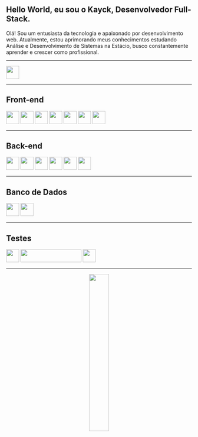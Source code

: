 ## Hello World, eu sou o Kayck, Desenvolvedor Full-Stack.

<div>
Olá! Sou um entusiasta da tecnologia e apaixonado por desenvolvimento web. Atualmente, estou aprimorando meus conhecimentos estudando Análise e Desenvolvimento de Sistemas na Estácio, busco constantemente aprender e crescer como profissional.
</div>
<hr>
<div>
<a href="https://www.linkedin.com/in/kayck-hirt/" target="_blank"><img src="https://img.shields.io/badge/-LinkedIn-%230077B5?style=for-the-badge&logo=linkedin&logoColor=white" target="_blank" height=35px></a>
<hr>
  <h2>Front-end</h2>
<img src="https://img.shields.io/badge/Angular-DD0031?style=for-the-badge&logo=angular&logoColor=white" height=35px>
<img src="https://img.shields.io/badge/React-20232A?style=for-the-badge&logo=react&logoColor=61DAFB" height=35px>
<img src= "https://img.shields.io/badge/HTML5-E34F26?style=for-the-badge&logo=html5&logoColor=white" height=35px>
<img src= "https://img.shields.io/badge/CSS3-1572B6?style=for-the-badge&logo=css3&logoColor=white" height=35px>
<img src= "https://img.shields.io/badge/Material--UI-0081CB?style=for-the-badge&logo=material-ui&logoColor=white" height=35px>
<img src="https://img.shields.io/badge/JavaScript-F7DF1E?style=for-the-badge&logo=javascript&logoColor=black" height=35px>
<img src="https://img.shields.io/badge/Redux-593D88?style=for-the-badge&logo=redux&logoColor=white" height=35px>
<hr>
 <h2>Back-end</h2>
<img src="https://img.shields.io/badge/Node.js-43853D?style=for-the-badge&logo=node.js&logoColor=white" height=35px>
<img src="https://img.shields.io/badge/Python-3776AB.svg?style=for-the-badge&logo=Python&logoColor=white" height=35px>
<img src="https://img.shields.io/badge/PHP-777BB4?style=for-the-badge&logo=php&logoColor=white" height=35px>
<img src="https://img.shields.io/badge/Sequelize-52B0E7?style=for-the-badge&logo=Sequelize&logoColor=white" height=35px>
<img src="https://img.shields.io/badge/Mongoose-880000.svg?style=for-the-badge&logo=Mongoose&logoColor=white" height=35px>
<img src="https://img.shields.io/badge/TypeScript-007ACC?style=for-the-badge&logo=typescript&logoColor=white" height=35px>
<hr>
  
  <h2>Banco de Dados</h2>
<img src="https://img.shields.io/badge/MongoDB-47A248.svg?style=for-the-badge&logo=MongoDB&logoColor=white" height=35px>
<img src="https://img.shields.io/badge/MySQL-4479A1.svg?style=for-the-badge&logo=MySQL&logoColor=white" height=35px>
<hr>
  <h2>Testes</h2>
<img src="https://img.shields.io/badge/Jest-323330?style=for-the-badge&logo=Jest&logoColor=white" height=35px>
<img src="https://img.shields.io/badge/testing%20library-323330?style=for-the-badge&logo=testing-library&logoColor=red" height=35px width=165px>
<img src="https://img.shields.io/badge/Mocha-8D6748.svg?style=for-the-badge&logo=Mocha&logoColor=white" height=35px >
<hr>
  
  
</div>
<div align="center">
<img src="https://media.giphy.com/media/iIqmM5tTjmpOB9mpbn/giphy.gif" width=33%>
</div>

